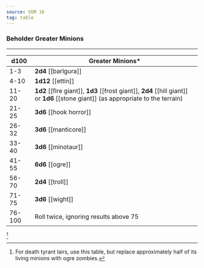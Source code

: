 ```yaml
---
source: VGM 16
tag: table
---
```


### Beholder Greater Minions
---
|d100|Greater Minions* |
|----|------------|
|1-3|**2d4** [[barlgura]]|
|4-10|**1d12** [[ettin]]|
|11-20|**1d2** [[fire giant]], **1d3** [[frost giant]], **2d4** [[hill giant]] or **1d6** [[stone giant]] (as appropriate to the terrain)|
|21-25|**3d6** [[hook horror]]|
|26-32|**3d6** [[manticore]]|
|33-40|**3d6** [[minotaur]]|
|41-55|**6d6** [[ogre]]|
|56-70|**2d4** [[troll]]|
|71-75|**3d6** [[wight]]|
|76-100|Roll twice, ignoring results above 75|
[^1] 

[^1]: For death tyrant lairs, use this table, but replace approximately half of its living minions with ogre zombies.

